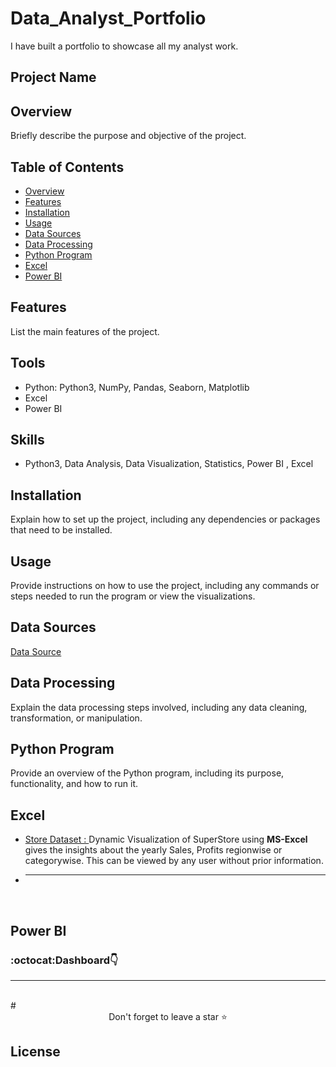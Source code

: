 # Data_Analyst_Portfolio
I have built a portfolio to showcase all my analyst work.
## Project Name

## Overview
Briefly describe the purpose and objective of the project.

## Table of Contents
- [Overview](#overview)
- [Features](#features)
- [Installation](#installation)
- [Usage](#usage)
- [Data Sources](#data-sources)
- [Data Processing](#data-processing)
- [Python Program](#python-program)
- [Excel](#excel)
- [Power BI](#power-bi)

## Features
List the main features of the project.

## Tools 
* Python: Python3, NumPy, Pandas, Seaborn, Matplotlib
* Excel
* Power BI


## Skills 
* Python3, Data Analysis, Data Visualization, Statistics, Power BI , Excel


## Installation
Explain how to set up the project, including any dependencies or packages that need to be installed.

## Usage
Provide instructions on how to use the project, including any commands or steps needed to run the program or view the visualizations.

## Data Sources
<a href="https://www.kaggle.com/"> Data Source </a>

## Data Processing
Explain the data processing steps involved, including any data cleaning, transformation, or manipulation.


## Python Program
Provide an overview of the Python program, including its purpose, functionality, and how to run it.

## Excel
- <a href="https://github.com/Parmar2001/Data_Analyst_Portfolio/tree/main/MS-Excel"> Store Dataset : </a> Dynamic Visualization of SuperStore using <b>MS-Excel</b> gives the insights about the yearly Sales, Profits regionwise or categorywise. This can be viewed by any user without prior information.
- <hr />
<br />


## Power BI
### :octocat:Dashboard👇


<hr />
<br />
# <div align="center">Don't forget to leave a star ⭐️</div>

## License


